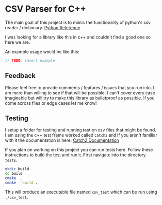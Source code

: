# CSV Parser for C++
The main goal of this project is to mimic the functionality of python's csv reader / dictionary.
[Python Reference](https://docs.python.org/3/library/csv.html)

I was looking for a library like this in c++ and couldn't find a good one so here we are.

An example usage would be like this:

```c++
// TODO: Insert example
```

## Feedback
Please feel free to provide comments / features / issues that you run into. I am more than willing to
see if that will be possible. I can't cover every case imaginable but will try to make this library
as bulletproof as possible. If you come across files or edge cases let me know!

## Testing 
I setup a folder for testing and running test on csv files that might be found. I am using the
c++ test frame worked called `Catch2` and if you aren't familiar with it the documentation is here:
[Catch2 Documentation](https://github.com/catchorg/Catch2/tree/master/docs)

If you plan on working on this project you can run tests here. Follow these instructions to
build the test and run it. First navigate into the directory `tests`.

```bash
mkdir build
cd build
cmake ..
cmake --build .
```

This will produce an executable file named `csv_test` which can be run using `./csv_test`.
